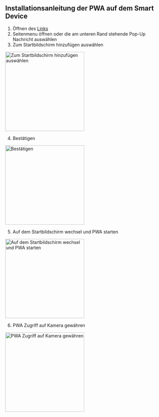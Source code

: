 ## Installationsanleitung der PWA auf dem Smart Device
1. Öffnen des [Links](https://inf155.github.io/Cranach-PWA/demo/)
2. Seitenmenu öffnen oder die am unteren Rand stehende Pop-Up Nachricht auswählen
3. Zum Startbildschirm hinzufügen auswählen 
<img src="https://raw.githubusercontent.com/Inf166/WDSS19-Praxisarbeit-CDAA/master/Dokumentation/TutorialScreenshots/Konfiguration_20190919-154313.png" width="250px" alt="Zum Startbildschirm hinzufügen auswählen">

4. Bestätigen 
<img src="https://raw.githubusercontent.com/Inf166/WDSS19-Praxisarbeit-CDAA/master/Dokumentation/TutorialScreenshots/Konfiguration_20190919-154318.png" width="250px" alt="Bestätigen">

5. Auf dem Startbildschirm wechsel und PWA starten 
<img src="https://raw.githubusercontent.com/Inf166/WDSS19-Praxisarbeit-CDAA/master/Dokumentation/TutorialScreenshots/Konfiguration_20190919-154333.png" width="250px" alt="Auf dem Startbildschirm wechsel und PWA starten">

6. PWA Zugriff auf Kamera gewähren 
<img src="https://raw.githubusercontent.com/Inf166/WDSS19-Praxisarbeit-CDAA/master/Dokumentation/TutorialScreenshots/Konfiguration_20190919-154921.png" width="250px" alt="PWA Zugriff auf Kamera gewähren">